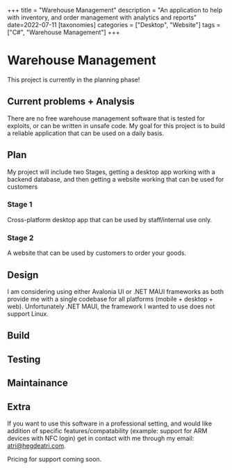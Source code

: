 +++
title = "Warehouse Management"
description = "An application to help with inventory, and order management with analytics and reports"
date=2022-07-11
[taxonomies]
categories = ["Desktop", "Website"] 
tags = ["C#", "Warehouse Management"]
+++

# Warehouse Management 

This project is currently in the planning phase!

## Current problems + Analysis

There are no free warehouse management software that is tested for exploits, or can be written in unsafe code.
My goal for this project is to build a reliable application that can be used on a daily basis.


## Plan

My project will include two Stages, getting a desktop app working with a backend database, and then getting
a website working that can be used for customers

### Stage 1

Cross-platform desktop app that can be used by staff/internal use only.

### Stage 2

A website that can be used by customers to order your goods.

## Design

I am considering using either Avalonia UI or .NET MAUI frameworks as both provide me with a single codebase for all platforms (mobile + desktop + web).
Unfortunately .NET MAUI, the framework I wanted to use does not support Linux.

## Build

## Testing

## Maintainance

## Extra

If you want to use this software in a professional setting, and would like addition of specific
features/compatability (example: support for ARM devices with NFC login) get in contact with me through my email: [atri@hegdeatri.com](mailto:atri@hegdeatri.com).

Pricing for support coming soon.
